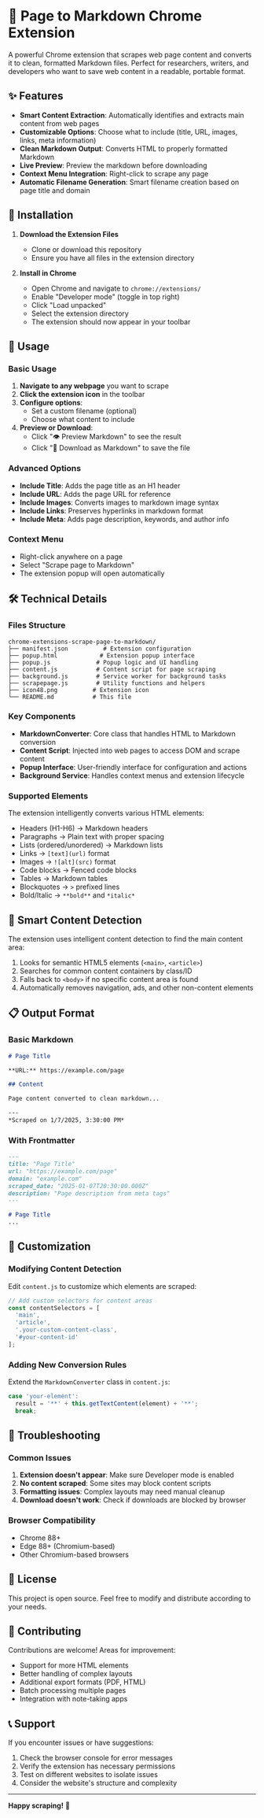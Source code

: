 # 📝 Page to Markdown Chrome Extension

A powerful Chrome extension that scrapes web page content and converts it to clean, formatted Markdown files. Perfect for researchers, writers, and developers who want to save web content in a readable, portable format.

## ✨ Features

- **Smart Content Extraction**: Automatically identifies and extracts main content from web pages
- **Customizable Options**: Choose what to include (title, URL, images, links, meta information)
- **Clean Markdown Output**: Converts HTML to properly formatted Markdown
- **Live Preview**: Preview the markdown before downloading
- **Context Menu Integration**: Right-click to scrape any page
- **Automatic Filename Generation**: Smart filename creation based on page title and domain

## 🚀 Installation

1. **Download the Extension Files**
   - Clone or download this repository
   - Ensure you have all files in the extension directory

2. **Install in Chrome**
   - Open Chrome and navigate to `chrome://extensions/`
   - Enable "Developer mode" (toggle in top right)
   - Click "Load unpacked"
   - Select the extension directory
   - The extension should now appear in your toolbar

## 📖 Usage

### Basic Usage

1. **Navigate to any webpage** you want to scrape
2. **Click the extension icon** in the toolbar
3. **Configure options**:
   - Set a custom filename (optional)
   - Choose what content to include
4. **Preview or Download**:
   - Click "👁️ Preview Markdown" to see the result
   - Click "💾 Download as Markdown" to save the file

### Advanced Options

- **Include Title**: Adds the page title as an H1 header
- **Include URL**: Adds the page URL for reference
- **Include Images**: Converts images to markdown image syntax
- **Include Links**: Preserves hyperlinks in markdown format
- **Include Meta**: Adds page description, keywords, and author info

### Context Menu

- Right-click anywhere on a page
- Select "Scrape page to Markdown"
- The extension popup will open automatically

## 🛠️ Technical Details

### Files Structure

```
chrome-extensions-scrape-page-to-markdown/
├── manifest.json          # Extension configuration
├── popup.html            # Extension popup interface
├── popup.js             # Popup logic and UI handling
├── content.js           # Content script for page scraping
├── background.js        # Service worker for background tasks
├── scrapepage.js        # Utility functions and helpers
├── icon48.png          # Extension icon
└── README.md           # This file
```

### Key Components

- **MarkdownConverter**: Core class that handles HTML to Markdown conversion
- **Content Script**: Injected into web pages to access DOM and scrape content
- **Popup Interface**: User-friendly interface for configuration and actions
- **Background Service**: Handles context menus and extension lifecycle

### Supported Elements

The extension intelligently converts various HTML elements:

- Headers (H1-H6) → Markdown headers
- Paragraphs → Plain text with proper spacing
- Lists (ordered/unordered) → Markdown lists
- Links → `[text](url)` format
- Images → `![alt](src)` format
- Code blocks → Fenced code blocks
- Tables → Markdown tables
- Blockquotes → `>` prefixed lines
- Bold/Italic → `**bold**` and `*italic*`

## 🎯 Smart Content Detection

The extension uses intelligent content detection to find the main content area:

1. Looks for semantic HTML5 elements (`<main>`, `<article>`)
2. Searches for common content containers by class/ID
3. Falls back to `<body>` if no specific content area is found
4. Automatically removes navigation, ads, and other non-content elements

## 📋 Output Format

### Basic Markdown
```markdown
# Page Title

**URL:** https://example.com/page

## Content

Page content converted to clean markdown...

---
*Scraped on 1/7/2025, 3:30:00 PM*
```

### With Frontmatter
```markdown
---
title: "Page Title"
url: "https://example.com/page"
domain: "example.com"
scraped_date: "2025-01-07T20:30:00.000Z"
description: "Page description from meta tags"
---

# Page Title
...
```

## 🔧 Customization

### Modifying Content Detection

Edit `content.js` to customize which elements are scraped:

```javascript
// Add custom selectors for content areas
const contentSelectors = [
  'main',
  'article',
  '.your-custom-content-class',
  '#your-content-id'
];
```

### Adding New Conversion Rules

Extend the `MarkdownConverter` class in `content.js`:

```javascript
case 'your-element':
  result = '**' + this.getTextContent(element) + '**';
  break;
```

## 🐛 Troubleshooting

### Common Issues

1. **Extension doesn't appear**: Make sure Developer mode is enabled
2. **No content scraped**: Some sites may block content scripts
3. **Formatting issues**: Complex layouts may need manual cleanup
4. **Download doesn't work**: Check if downloads are blocked by browser

### Browser Compatibility

- Chrome 88+
- Edge 88+ (Chromium-based)
- Other Chromium-based browsers

## 📄 License

This project is open source. Feel free to modify and distribute according to your needs.

## 🤝 Contributing

Contributions are welcome! Areas for improvement:

- Support for more HTML elements
- Better handling of complex layouts
- Additional export formats (PDF, HTML)
- Batch processing multiple pages
- Integration with note-taking apps

## 📞 Support

If you encounter issues or have suggestions:

1. Check the browser console for error messages
2. Verify the extension has necessary permissions
3. Test on different websites to isolate issues
4. Consider the website's structure and complexity

---

**Happy scraping!** 🎉
